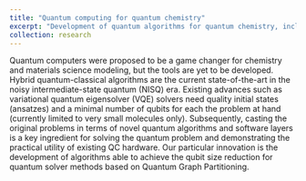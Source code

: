 ```yaml
---
title: "Quantum computing for quantum chemistry"
excerpt: "Development of quantum algorithms for quantum chemistry, including ground state, excited state, and nonadiabatic (both mixed quantum-classical and quantum) dynamics<br/><img src='/images/500x300.png'>"
collection: research
---
```


Quantum computers were proposed to be a game changer for chemistry and materials science modeling, but the tools are yet to be developed. Hybrid quantum-classical algorithms are the current state-of-the-art in the noisy intermediate-state quantum (NISQ) era. Existing advances such as variational quantum eigensolver (VQE) solvers need quality initial states (ansatzes) and a minimal number of qubits for each the problem at hand (currently limited to very small molecules only). Subsequently, casting the original problems in terms of novel quantum algorithms and software layers is a key ingredient for solving the quantum problem and demonstrating the practical utility of existing QC hardware. Our particular innovation is the development of algorithms able to achieve the qubit size reduction for quantum solver methods based on Quantum Graph Partitioning.
